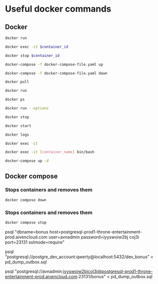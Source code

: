 # Useful docker commands

## Docker

```bash
docker run
```
```bash
docker exec -it $container_id
```

```bash
docker stop $container_id
```

```bash
docker-compose -f docker-compose-file.yaml up
```

```bash
docker-compose -f docker-compose-file.yaml down
```

```bash
docker pull
```

```bash
docker run
```

```bash
docker ps
```

```bash
docker run --options
```

```bash
docker stop
```

```bash
docker start
```

```bash
docker logs
```

```bash
docker exec -it
```

```bash
docker exec -it [container_name] bin/bash
```

```bash
docker-compose up -d
```

## Docker compose

### Stops containers and removes them 

```bash
docker compose down
```
### Stops containers and removes them 

```bash
docker compose stop
```



psql "dbname=bonus host=postgresql-prod1-throne-entertainment-prod.aivencloud.com user=avnadmin password=iyyswoiw2bj
coj3i port=23131 sslmode=require"


psql “postgresql://postgre_dev_account:qwerty@localhost:5432/dev_bonus” < pd_dump_outbox.sql


psql "postgresql://avnadmin:iyyswoiw2bjcoj3i@postgresql-prod1-throne-entertainment-prod.aivencloud.com:23131/bonus" < pd_dump_outbox.sql
